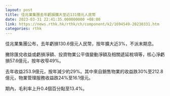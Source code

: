 ```yaml
---
layout: post
title: 佳兆業集團去年虧損擴大至近131億元人民幣
date: 2023-03-31 22:41:35.000000000 +08:00
link: https://news.rthk.hk/rthk/ch/component/k2/1694549-20230331.htm
categories: rthk
---
```


佳兆業集團公布，去年虧損130.6億元人民幣，按年擴大近3%，不派末期息。

撇除匯兌收益或虧損淨額、投資物業公平值變動淨額及相關遞延稅項等，核心淨虧損57.6億元，按年收窄49%。

去年收益253.9億元，按年減少約29%。其中來自銷售物業的收益跌30%至212.8億元，物業管理服務收益跌24%至16.1億元。

期內，毛利率上升0.4個百分點至13.4%。
